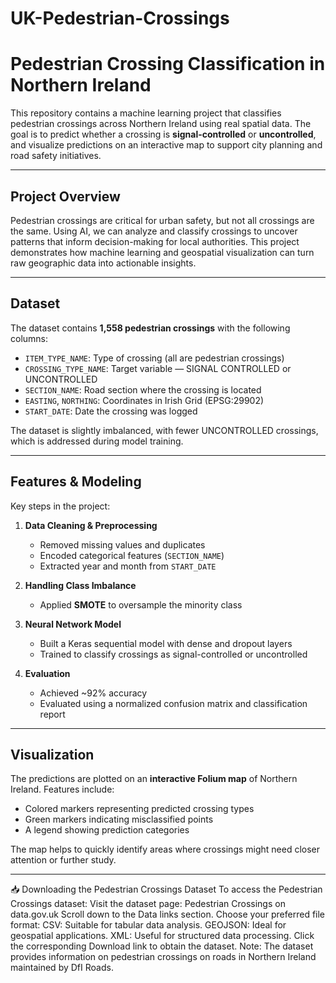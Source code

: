 # UK-Pedestrian-Crossings
# Pedestrian Crossing Classification in Northern Ireland

This repository contains a machine learning project that classifies pedestrian crossings across Northern Ireland using real spatial data. The goal is to predict whether a crossing is **signal-controlled** or **uncontrolled**, and visualize predictions on an interactive map to support city planning and road safety initiatives.

---

## Project Overview

Pedestrian crossings are critical for urban safety, but not all crossings are the same. Using AI, we can analyze and classify crossings to uncover patterns that inform decision-making for local authorities. This project demonstrates how machine learning and geospatial visualization can turn raw geographic data into actionable insights.

---

## Dataset

The dataset contains **1,558 pedestrian crossings** with the following columns:

- `ITEM_TYPE_NAME`: Type of crossing (all are pedestrian crossings)  
- `CROSSING_TYPE_NAME`: Target variable — SIGNAL CONTROLLED or UNCONTROLLED  
- `SECTION_NAME`: Road section where the crossing is located  
- `EASTING`, `NORTHING`: Coordinates in Irish Grid (EPSG:29902)  
- `START_DATE`: Date the crossing was logged  

The dataset is slightly imbalanced, with fewer UNCONTROLLED crossings, which is addressed during model training.

---

## Features & Modeling

Key steps in the project:

1. **Data Cleaning & Preprocessing**  
   - Removed missing values and duplicates  
   - Encoded categorical features (`SECTION_NAME`)  
   - Extracted year and month from `START_DATE`  

2. **Handling Class Imbalance**  
   - Applied **SMOTE** to oversample the minority class  

3. **Neural Network Model**  
   - Built a Keras sequential model with dense and dropout layers  
   - Trained to classify crossings as signal-controlled or uncontrolled  

4. **Evaluation**  
   - Achieved ~92% accuracy  
   - Evaluated using a normalized confusion matrix and classification report  

---

## Visualization

The predictions are plotted on an **interactive Folium map** of Northern Ireland. Features include:

- Colored markers representing predicted crossing types  
- Green markers indicating misclassified points  
- A legend showing prediction categories  

The map helps to quickly identify areas where crossings might need closer attention or further study.

---
📥 Downloading the Pedestrian Crossings Dataset
To access the Pedestrian Crossings dataset:
Visit the dataset page: Pedestrian Crossings on data.gov.uk
Scroll down to the Data links section.
Choose your preferred file format:
CSV: Suitable for tabular data analysis.
GEOJSON: Ideal for geospatial applications.
XML: Useful for structured data processing.
Click the corresponding Download link to obtain the dataset.
Note: The dataset provides information on pedestrian crossings on roads in Northern Ireland maintained by DfI Roads.

